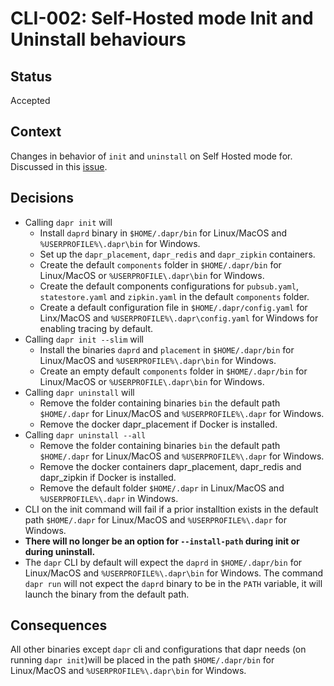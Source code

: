 # CLI-002: Self-Hosted mode Init and Uninstall behaviours

## Status
Accepted

## Context
Changes in behavior of `init` and `uninstall` on Self Hosted mode for. Discussed in this [issue](https://github.com/dapr/cli/issues/411).

## Decisions

* Calling `dapr init` will
  * Install `daprd` binary in `$HOME/.dapr/bin` for Linux/MacOS and `%USERPROFILE%\.dapr\bin` for Windows.
  * Set up the `dapr_placement`, `dapr_redis` and `dapr_zipkin` containers.
  * Create the default `components` folder in `$HOME/.dapr/bin` for Linux/MacOS or `%USERPROFILE\.dapr\bin` for Windows.
  * Create the default components configurations for `pubsub.yaml`, `statestore.yaml` and `zipkin.yaml` in the default `components` folder.
  * Create a default configuration file in `$HOME/.dapr/config.yaml` for Linx/MacOS and `%USERPROFILE%\.dapr\config.yaml` for Windows for enabling tracing by default.
* Calling `dapr init --slim` will
  * Install the binaries `daprd` and `placement` in `$HOME/.dapr/bin` for Linux/MacOS and `%USERPROFILE%\.dapr\bin` for Windows.
  * Create an empty default `components` folder in `$HOME/.dapr/bin` for Linux/MacOS or `%USERPROFILE\.dapr\bin` for Windows.
* Calling `dapr uninstall` will
  * Remove the folder containing binaries `bin` the default path `$HOME/.dapr` for Linux/MacOS and `%USERPROFILE%\.dapr` for Windows.
  * Remove the docker dapr_placement if Docker is installed.
* Calling `dapr uninstall --all`
  * Remove the folder containing binaries `bin` the default path `$HOME/.dapr` for Linux/MacOS and `%USERPROFILE%\.dapr` for Windows.
  * Remove the docker containers dapr_placement, dapr_redis and dapr_zipkin if Docker is installed.
  * Remove the default folder `$HOME/.dapr` in Linux/MacOS and `%USERPROFILE%\.dapr` in Windows.
* CLI on the init command will fail if a prior installtion exists in the default path `$HOME/.dapr` for Linux/MacOS and `%USERPROFILE%\.dapr` for Windows.
* **There will no longer be an option for `--install-path` during init or during uninstall.**
* The `dapr` CLI by default will expect the `daprd` in `$HOME/.dapr/bin` for Linux/MacOS and `%USERPROFILE%\.dapr\bin` for Windows. The command `dapr run` will not expect the `daprd` binary to be in the `PATH` variable, it will launch the binary from the default path.
  
## Consequences

All other binaries except `dapr` cli and configurations that dapr needs (on running `dapr init`)will be placed in the path  `$HOME/.dapr/bin` for Linux/MacOS and `%USERPROFILE%\.dapr\bin` for Windows.
